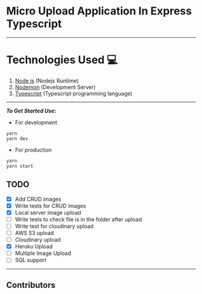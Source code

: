 # Micro Upload Application In Express Typescript
___
# Technologies Used 💻
1. [Node js](https://nodejs.org) (Nodejs Runtime)
2. [Nodemon](https://nodemon.io/) (Development Server)
3. [Typescript](https://www.typescriptlang.org/) (Typescript programming language)

___
***To Get Started Use:***
* For development
```
yarn
yarn dev
```
* For production
```
yarn
yarn start
```

## TODO
- [x] Add CRUD images
- [x] Write tests for CRUD images
- [x] Local server image upload
- [ ] Write tests to check file is in the folder after upload
- [ ] Write test for cloudinary upload
- [ ] AWS S3 upload
- [ ] Cloudinary upload
- [x] Heroku Upload
- [ ] Multiple Image Upload
- [ ] SQL support
___
## Contributors

